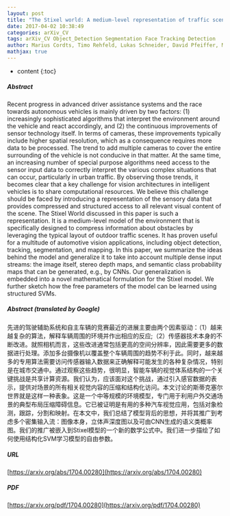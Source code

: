 ```yaml
---
layout: post
title: "The Stixel world: A medium-level representation of traffic scenes"
date: 2017-04-02 10:38:49
categories: arXiv_CV
tags: arXiv_CV Object_Detection Segmentation Face Tracking Detection
author: Marius Cordts, Timo Rehfeld, Lukas Schneider, David Pfeiffer, Markus Enzweiler, Stefan Roth, Marc Pollefeys, Uwe Franke
mathjax: true
---
```


* content
{:toc}

##### Abstract
Recent progress in advanced driver assistance systems and the race towards autonomous vehicles is mainly driven by two factors: (1) increasingly sophisticated algorithms that interpret the environment around the vehicle and react accordingly, and (2) the continuous improvements of sensor technology itself. In terms of cameras, these improvements typically include higher spatial resolution, which as a consequence requires more data to be processed. The trend to add multiple cameras to cover the entire surrounding of the vehicle is not conducive in that matter. At the same time, an increasing number of special purpose algorithms need access to the sensor input data to correctly interpret the various complex situations that can occur, particularly in urban traffic. By observing those trends, it becomes clear that a key challenge for vision architectures in intelligent vehicles is to share computational resources. We believe this challenge should be faced by introducing a representation of the sensory data that provides compressed and structured access to all relevant visual content of the scene. The Stixel World discussed in this paper is such a representation. It is a medium-level model of the environment that is specifically designed to compress information about obstacles by leveraging the typical layout of outdoor traffic scenes. It has proven useful for a multitude of automotive vision applications, including object detection, tracking, segmentation, and mapping. In this paper, we summarize the ideas behind the model and generalize it to take into account multiple dense input streams: the image itself, stereo depth maps, and semantic class probability maps that can be generated, e.g., by CNNs. Our generalization is embedded into a novel mathematical formulation for the Stixel model. We further sketch how the free parameters of the model can be learned using structured SVMs.

##### Abstract (translated by Google)
先进的驾驶辅助系统和自主车辆的竞赛最近的进展主要由两个因素驱动：（1）越来越复杂的算法，解释车辆周围的环境并作出相应的反应;（2）传感器技术本身的不断改进。就照相机而言，这些改进通常包括更高的空间分辨率，因此需要更多的数据进行处理。添加多台摄像机以覆盖整个车辆周围的趋势不利于此。同时，越来越多的专用算法需要访问传感器输入数据来正确解释可能发生的各种复杂情况，特别是在城市交通中。通过观察这些趋势，很明显，智能车辆的视觉体系结构的一个关键挑战是共享计算资源。我们认为，应该面对这个挑战，通过引入感官数据的表示，提供对场景的所有相关视觉内容的压缩和结构化访问。本文讨论的斯蒂克塞尔世界就是这样一种表象。这是一个中等规模的环境模型，专门用于利用户外交通场景的典型布局压缩障碍信息。它已被证明是有用的多种汽车视觉应用，包括对象检测，跟踪，分割和映射。在本文中，我们总结了模型背后的思想，并将其推广到考虑多个密集输入流：图像本身，立体声深度图以及可由CNN生成的语义类概率图。我们的推广被嵌入到Stixel模型的一个新的数学公式中。我们进一步描绘了如何使用结构化SVM学习模型的自由参数。

##### URL
[https://arxiv.org/abs/1704.00280](https://arxiv.org/abs/1704.00280)

##### PDF
[https://arxiv.org/pdf/1704.00280](https://arxiv.org/pdf/1704.00280)

